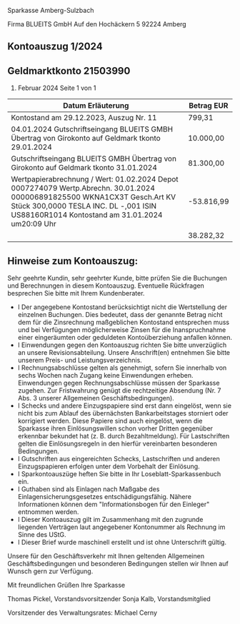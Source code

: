 Sparkasse Amberg-Sulzbach

<!-- image -->

Firma BLUEITS GmbH Auf den Hochäckern 5 92224 Amberg

## Kontoauszug 1/2024

## Geldmarktkonto 21503990

1. Februar 2024 Seite 1 von 1

| Datum Erläuterung                                                                                                                                                                                                   | Betrag EUR   |
|---------------------------------------------------------------------------------------------------------------------------------------------------------------------------------------------------------------------|--------------|
| Kontostand am 29.12.2023, Auszug Nr. 11                                                                                                                                                                             | 799,31       |
| 04.01.2024 Gutschriftseingang BLUEITS GMBH Übertrag von Girokonto auf Geldmark tkonto 29.01.2024                                                                                                                    | 10.000,00    |
| Gutschriftseingang BLUEITS GMBH Übertrag von Girokonto auf Geldmark tkonto 31.01.2024                                                                                                                               | 81.300,00    |
| Wertpapierabrechnung / Wert: 01.02.2024 Depot 0007274079 Wertp.Abrechn. 30.01.2024 000006891825500 WKNA1CX3T Gesch.Art KV Stück 300,0000 TESLA INC. DL -,001 ISIN US88160R1014 Kontostand am 31.01.2024 um20:09 Uhr | -53.816,99   |
|                                                                                                                                                                                                                     | 38.282,32    |

## Hinweise zum Kontoauszug:

Sehr geehrte Kundin, sehr geehrter Kunde, bitte prüfen Sie die Buchungen und Berechnungen in diesem Kontoauszug. Eventuelle Rückfragen besprechen Sie bitte mit Ihrem Kundenberater.

- l Der angegebene Kontostand berücksichtigt nicht die Wertstellung der einzelnen Buchungen. Dies bedeutet, dass der genannte Betrag nicht dem für die Zinsrechnung maßgeblichen Kontostand entsprechen muss und bei Verfügungen möglicherweise Zinsen für die Inanspruchnahme einer eingeräumten oder geduldeten Kontoüberziehung anfallen können.
- l Einwendungen gegen den Kontoauszug richten Sie bitte unverzüglich an unsere Revisionsabteilung. Unsere Anschrift(en) entnehmen Sie bitte unserem Preis- und Leistungsverzeichnis.
- l Rechnungsabschlüsse gelten als genehmigt, sofern Sie innerhalb von sechs Wochen nach Zugang keine Einwendungen erheben. Einwendungen gegen Rechnungsabschlüsse müssen der Sparkasse zugehen. Zur Fristwahrung genügt die rechtzeitige Absendung (Nr. 7 Abs. 3 unserer Allgemeinen Geschäftsbedingungen).
- l Schecks und andere Einzugspapiere sind erst dann eingelöst, wenn sie nicht bis zum Ablauf des übernächsten Bankarbeitstages storniert oder korrigiert werden. Diese Papiere sind auch eingelöst, wenn die Sparkasse ihren Einlösungswillen schon vorher Dritten gegenüber erkennbar bekundet hat (z. B. durch Bezahltmeldung). Für Lastschriften gelten die Einlösungsregeln in den hierfür vereinbarten besonderen Bedingungen.
- l Gutschriften aus eingereichten Schecks, Lastschriften und anderen Einzugspapieren erfolgen unter dem Vorbehalt der Einlösung.
- l Sparkontoauszüge heften Sie bitte in Ihr Loseblatt-Sparkassenbuch ein.
- l Guthaben sind als Einlagen nach Maßgabe des Einlagensicherungsgesetzes entschädigungsfähig. Nähere Informationen können dem "Informationsbogen für den Einleger" entnommen werden.
- l Dieser Kontoauszug gilt im Zusammenhang mit den zugrunde liegenden Verträgen laut angegebener Kontonummer als Rechnung im Sinne des UStG.
- l Dieser Brief wurde maschinell erstellt und ist ohne Unterschrift gültig.

Unsere für den Geschäftsverkehr mit Ihnen geltenden Allgemeinen Geschäftsbedingungen und besonderen Bedingungen stellen wir Ihnen auf Wunsch gern zur Verfügung.

Mit freundlichen Grüßen Ihre Sparkasse

Thomas Pickel, Vorstandsvorsitzender Sonja Kalb, Vorstandsmitglied

Vorsitzender des Verwaltungsrates: Michael Cerny